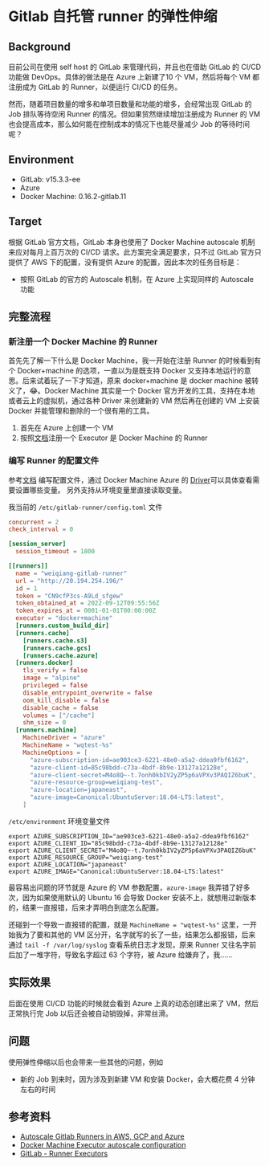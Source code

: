 # Gitlab 自托管 runner 的弹性伸缩

## Background

目前公司在使用 self host 的 GitLab 来管理代码，并且也在借助 GitLab 的 CI/CD 功能做 DevOps。具体的做法是在 Azure 上新建了10 个 VM，然后将每个 VM 都注册成为 GitLab 的 Runner，以便运行 CI/CD 的任务。

然而，随着项目数量的增多和单项目数量和功能的增多，会经常出现 GitLab 的 Job 排队等待空闲 Runner 的情况。但如果贸然继续增加注册成为 Runner 的 VM 也会提高成本，那么如何能在控制成本的情况下也能尽量减少 Job 的等待时间呢？

## Environment

- GitLab: v15.3.3-ee
- Azure
- Docker Machine: 0.16.2-gitlab.11

## Target

根据 GitLab 官方文档，GitLab 本身也使用了 Docker Machine autoscale 机制来应对每月上百万次的 CI/CD 请求。此方案完全满足要求，只不过 GitLab 官方只提供了 AWS 下的配置，没有提供 Azure 的配置，因此本次的任务目标是：

- 按照 GitLab 的官方的 Autoscale 机制，在 Azure 上实现同样的 Autoscale 功能

## 完整流程

### 新注册一个 Docker Machine 的 Runner

首先先了解一下什么是 Docker Machine，我一开始在注册 Runner 的时候看到有个 Docker+machine 的选项，一直以为是既支持 Docker 又支持本地运行的意思。后来试着玩了一下才知道，原来 docker+machine 是 docker machine 被转义了，😂。Docker Machine 其实是一个 Docker 官方开发的工具，支持在本地或者云上的虚拟机，通过各种 Driver 来创建新的 VM 然后再在创建的 VM 上安装 Docker 并能管理和删除的一个很有用的工具。

1. 首先在 Azure 上创建一个 VM
2. 按照[文档](https://docs.gitlab.com/runner/register/)注册一个 Executor 是 Docker Machine 的 Runner

### 编写 Runner 的配置文件

参考[文档](https://itnext.io/autoscale-gitlab-runners-in-aws-gcp-and-azure-b9b6f4d7e17) 编写配置文件，通过 Docker Machine Azure 的 [Driver](https://gitlab.com/gitlab-org/ci-cd/docker-machine/-/blob/main/drivers/azure/azure.go)可以具体查看需要设置哪些变量。
另外支持从环境变量里直接读取变量。

我当前的 `/etc/gitlab-runner/config.toml` 文件
```toml
concurrent = 2
check_interval = 0

[session_server]
  session_timeout = 1800

[[runners]]
  name = "weiqiang-gitlab-runner"
  url = "http://20.194.254.196/"
  id = 1
  token = "CN9cfP3cs-A9Ld_sfgew"
  token_obtained_at = 2022-09-12T09:55:56Z
  token_expires_at = 0001-01-01T00:00:00Z
  executor = "docker+machine"
  [runners.custom_build_dir]
  [runners.cache]
    [runners.cache.s3]
    [runners.cache.gcs]
    [runners.cache.azure]
  [runners.docker]
    tls_verify = false
    image = "alpine"
    privileged = false
    disable_entrypoint_overwrite = false
    oom_kill_disable = false
    disable_cache = false
    volumes = ["/cache"]
    shm_size = 0
  [runners.machine]
    MachineDriver = "azure"
    MachineName = "wqtest-%s"
    MachineOptions = [
      "azure-subscription-id=ae903ce3-6221-48e0-a5a2-ddea9fbf6162",
      "azure-client-id=85c98bdd-c73a-4bdf-8b9e-13127a12128e",
      "azure-client-secret=M4o8Q~-t.7onh0kbIV2yZP5p6aVPXv3PAQIZ6buK",
      "azure-resource-group=weiqiang-test",
      "azure-location=japaneast",
      "azure-image=Canonical:UbuntuServer:18.04-LTS:latest",
    ]
```

`/etc/environment` 环境变量文件
```shell
export AZURE_SUBSCRIPTION_ID="ae903ce3-6221-48e0-a5a2-ddea9fbf6162"
export AZURE_CLIENT_ID="85c98bdd-c73a-4bdf-8b9e-13127a12128e"
export AZURE_CLIENT_SECRET="M4o8Q~-t.7onh0kbIV2yZP5p6aVPXv3PAQIZ6buK"
export AZURE_RESOURCE_GROUP="weiqiang-test"
export AZURE_LOCATION="japaneast"
export AZURE_IMAGE="Canonical:UbuntuServer:18.04-LTS:latest"
```

最容易出问题的环节就是 Azure 的 VM 参数配置，`azure-image` 我弄错了好多次，因为如果使用默认的 Ubuntu 16 会导致 Docker 安装不上，就想用过新版本的，结果一直报错，后来才弄明白到底怎么配置。

还碰到一个导致一直报错的配置，就是 `MachineName = "wqtest-%s"` 这里，一开始我为了要和其他的 VM 区分开，名字就写的长了一些，结果怎么都报错，后来通过 `tail -f /var/log/syslog` 查看系统日志才发现，原来 Runner 又往名字前后加了一堆字符，导致名字超过 63 个字符，被 Azure 给嫌弃了，我……

## 实际效果

后面在使用 CI/CD 功能的时候就会看到 Azure 上真的动态创建出来了 VM，然后正常执行完 Job 以后还会被自动销毁掉，非常丝滑。

## 问题

使用弹性伸缩以后也会带来一些其他的问题，例如

- 新的 Job 到来时，因为涉及到新建 VM 和安装 Docker，会大概花费 4 分钟左右的时间

## 参考资料

- [Autoscale Gitlab Runners in AWS, GCP and Azure](https://itnext.io/autoscale-gitlab-runners-in-aws-gcp-and-azure-b9b6f4d7e17)
- [Docker Machine Executor autoscale configuration](https://docs.gitlab.com/runner/configuration/autoscale.html)
- [GitLab - Runner Executors](https://docs.gitlab.com/runner/executors/)

